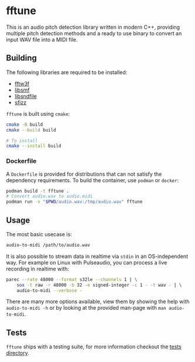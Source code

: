 # fftune

This is an audio pitch detection library written in modern C++, providing multiple pitch detection methods and a ready to use binary to convert an input WAV file into a MIDI file.

## Building

The following libraries are required to be installed:
- [fftw3f](https://www.fftw.org/)
- [libsmf](http://libsmf.sourceforge.net/)
- [libsndfile](https://github.com/libsndfile/libsndfile)
- [sfizz](https://github.com/sfztools/sfizz)

`fftune` is built using `cmake`:

```bash
cmake -B build
cmake --build build

# To install
cmake --install build
```

### Dockerfile

A `Dockerfile` is provided for distributions that can not satisfy the dependency requirements.
To build the container, use `podman` or `docker`:

```bash
podman build -t fftune .
# Convert audio.wav to audio.midi
podman run -v "$PWD/audio.wav:/tmp/audio.wav" fftune
```

## Usage

The most basic usecase is:

```bash
audio-to-midi /path/to/audio.wav
```

It is also possible to stream data in realtime via `stdin` in an OS-independent way.
For example on Linux with Pulseaudio, you can process a live recording in realtime with:
```bash
parec --rate 48000 --format s32le --channels 1 | \
	sox -t raw -r 48000 -b 32 -e signed-integer -c 1 - -t wav - | \
	audio-to-midi --verbose -
```

There are many more options available, view them by showing the help with `audio-to-midi -h` or by looking at the provided man-page with `man audio-to-midi`.

## Tests

`fftune` ships with a testing suite, for more information checkout the [tests directory](tests/README.md).
